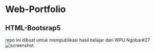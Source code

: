 # Web-Portfolio
## HTML-Bootsrap5
repo ini dibuat untuk mempublikasi hasil belajar dari WPU Ngobar#27
![screenshot](https://user-images.githubusercontent.com/76932074/180735936-1f651c1b-0dd6-450f-8075-81ce36e51d03.png)
